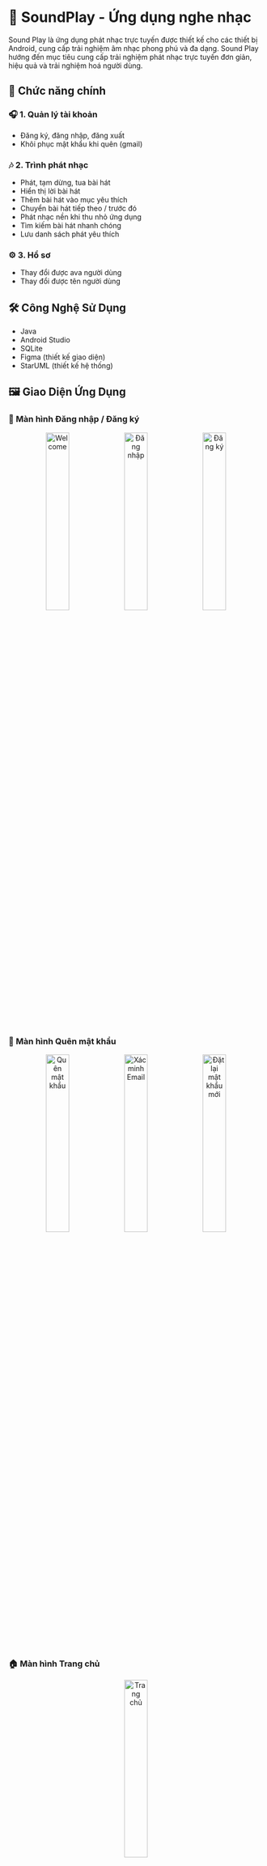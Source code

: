 # 🎵 SoundPlay - Ứng dụng nghe nhạc

Sound Play là ứng dụng phát nhạc trực tuyến được thiết kế cho các thiết bị Android, cung cấp trải nghiệm âm nhạc phong phú và đa dạng. Sound Play hướng đến mục tiêu cung cấp trải nghiệm phát nhạc trực tuyến đơn giản, hiệu quả và trải nghiệm hoá người dùng.


## 🚀 Chức năng chính
### 🎧 1. Quản lý tài khoản
- Đăng ký, đăng nhập, đăng xuất
- Khôi phục mật khẩu khi quên (gmail)

### 🎶 2. Trình phát nhạc
- Phát, tạm dừng, tua bài hát
- Hiển thị lời bài hát
- Thêm bài hát vào mục yêu thích 
- Chuyển bài hát tiếp theo / trước đó
- Phát nhạc nền khi thu nhỏ ứng dụng
- Tìm kiếm bài hát nhanh chóng
- Lưu danh sách phát yêu thích 

### ⚙️ 3. Hồ sơ
- Thay đổi được ava người dùng
- Thay đổi được tên người dùng


## 🛠️ Công Nghệ Sử Dụng

- Java
- Android Studio
- SQLite
- Figma (thiết kế giao diện)
- StarUML (thiết kế hệ thống)

## 🖼️ Giao Diện Ứng Dụng

### 🔐 Màn hình Đăng nhập / Đăng ký
<p align="center">
  <img src="image/welcome.png" alt="Welcome" width="30%"/>
    <img src="image/login.png" alt="Đăng nhập" width="30%"/>
  <img src="image/res.png" alt="Đăng ký" width="30%"/>
</p>

### 🔑 Màn hình Quên mật khẩu
<p align="center">
  <img src="image/forget.png" alt="Quên mật khẩu" width="30%"/>
    <img src="image/otp.png" alt="Xác minh Email" width="30%"/>
  <img src="image/pwnew.png" alt="Đặt lại mật khẩu mới" width="30%"/>
</p>


### 🏠 Màn hình Trang chủ
<p align="center">
  <img src="image/home.png" alt="Trang chủ" width="30%"/>
</p>

### 🎵 Màn hình Trình phát nhạc
<p align="center">
  <img src="image/home1.png" alt="Trang chủ" width="30%"/>
    <img src="image/playlist.png" alt="Tìm kiếm" width="30%"/>
  <img src="image/song.png" alt="Thư Viện" width="30%"/>
</p>

### 📚 Màn hình Thư viện
<p align="center">
  <img src="image/lib.png" alt="Thư Viện" width="30%"/>
    <img src="image/like.png" alt="Bài hát yêu thích" width="30%"/>
  
</p>

### 📚 Màn hình tìm kiếm
<p align="center">
    <img src="image//search.png" alt="Tìm kiếm" width="30%"/>
    <img src="image/search1.png" alt="Tìm kiếm theo keyword" width="30%"/>

</p>

### 📚 Màn hình hồ sơ
<p align="center">
      <img src="image/pro.png" alt="Hồ sơ" width="30%"/>

</p>



## 🚀 Hướng Dẫn Cài Đặt
- Bước 1: Clone dự án về máy:
   ```bash
   git clone https://github.com/HuuThanh0602/PTUD-N23-SoundPlay.git
   ```
- Bước 2: Mở project bằng Android Studio

- Bước 3: Kết nối thiết bị Android thật hoặc khởi động trình giả lập (Emulator)

- Bước 4: Build và chạy ứng dụng để trải nghiệm!
## 👨‍💻 Nhóm Phát Triển
- Nguyễn Hữu Thành
- Nguyễn Thuỳ Linh
- Hoàng Yến Nhi
